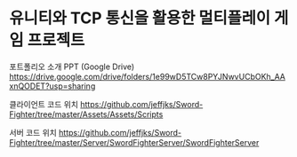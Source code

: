 # 유니티와 TCP 통신을 활용한 멀티플레이 게임 프로젝트

포트폴리오 소개 PPT (Google Drive)
https://drive.google.com/drive/folders/1e99wD5TCw8PYJNwvUCbOKh_AAxnQODET?usp=sharing

클라이언트 코드 위치
https://github.com/jeffjks/Sword-Fighter/tree/master/Assets/Assets/Scripts

서버 코드 위치
https://github.com/jeffjks/Sword-Fighter/tree/master/Server/SwordFighterServer/SwordFighterServer